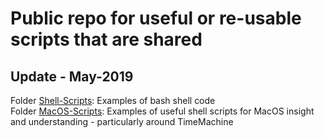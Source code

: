 # Public repo for useful or re-usable scripts that are shared

## Update - May-2019

Folder [Shell-Scripts](https://github.com/chuckstar76/Shared-Scripts/tree/master/Shell-Scripts): Examples of bash shell code  
Folder [MacOS-Scripts](): Examples of useful shell scripts for MacOS insight and understanding - particularly around TimeMachine   
